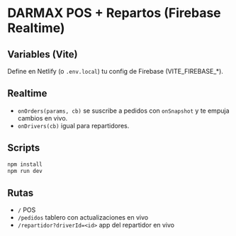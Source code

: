 
# DARMAX POS + Repartos (Firebase Realtime)

## Variables (Vite)
Define en Netlify (o `.env.local`) tu config de Firebase (VITE_FIREBASE_*).

## Realtime
- `onOrders(params, cb)` se suscribe a pedidos con `onSnapshot` y te empuja cambios en vivo.
- `onDrivers(cb)` igual para repartidores.

## Scripts
```bash
npm install
npm run dev
```

## Rutas
- `/` POS
- `/pedidos` tablero con actualizaciones en vivo
- `/repartidor?driverId=<id>` app del repartidor en vivo
